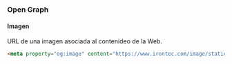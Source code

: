 ### Open Graph
#### Imagen

URL de una imagen asociada al contenideo de la Web.

````HTML
<meta property="og:image" content="https://www.irontec.com/image/staticPagesMetas/1-chica-libre.png">
````
